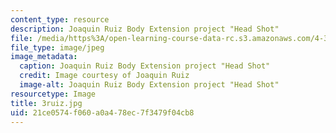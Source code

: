 ```yaml
---
content_type: resource
description: Joaquin Ruiz Body Extension project "Head Shot"
file: /media/https%3A/open-learning-course-data-rc.s3.amazonaws.com/4-301-introduction-to-the-visual-arts-spring-2007/21ce0574f060a0a478ec7f3479f04cb8_3ruiz.jpg
file_type: image/jpeg
image_metadata:
  caption: Joaquin Ruiz Body Extension project "Head Shot"
  credit: Image courtesy of Joaquin Ruiz
  image-alt: Joaquin Ruiz Body Extension project "Head Shot"
resourcetype: Image
title: 3ruiz.jpg
uid: 21ce0574-f060-a0a4-78ec-7f3479f04cb8
---
```

